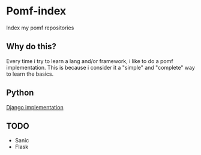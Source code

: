 # Pomf-index
Index my pomf repositories

## Why do this?
Every time i try to learn a lang and/or framework, i like to do a pomf implementation. This is because i consider it a "simple" and "complete" way to learn the basics.


## Python
[Django implementation](https://github.com/Aztic/Py-Pomf)



## TODO
- Sanic
- Flask

